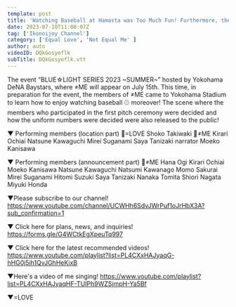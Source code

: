 ```yaml
---
template: post
title: 'Watching Baseball at Hamasta was Too Much Fun! Furthermore, the Important Role of the First Pitch Ceremony is Decided by that Member! ?!'
date: 2023-07-10T11:00:07Z
tag: ['Ikonoijoy Channel']
category: ['Equal Love', 'Not Equal Me' ]
author: auto 
videoID: DQkGosyeflk
subTitle: DQkGosyeflk.vtt
---
```

The event “BLUE☆LIGHT SERIES 2023 ~SUMMER~” hosted by Yokohama DeNA Baystars, where ≠ME will appear on July 15th.
This time, in preparation for the event, the members of ≠ME came to Yokohama Stadium to learn how to enjoy watching baseball ⚾
moreover! The scene where the members who participated in the first pitch ceremony were decided and how the uniform numbers were decided were also released to the public!

▼ Performing members (location part)
💓=LOVE
Shoko Takiwaki
💎≠ME
Kirari Ochiai
Natsune Kawaguchi
Mirei Suganami
Saya Tanizaki
narrator
Moeko Kanisawa

▼ Performing members (announcement part)
💎≠ME
Hana Ogi
Kirari Ochiai
Moeko Kanisawa
Natsune Kawaguchi
Natsumi Kawanago
Momo Sakurai
Mirei Suganami
Hitomi Suzuki
Saya Tanizaki
Nanaka Tomita
Shiori Nagata
Miyuki Honda

▼Please subscribe to our channel!
https://www.youtube.com/channel/UCWHh6SdvJWrPuf1oJrHbX3A?sub_confirmation=1

▼ Click here for plans, news, and inquiries!
https://forms.gle/G4WCtkEgXpeuTq997

▼ Click here for the latest recommended videos!
https://www.youtube.com/playlist?list=PL4CXxHAJyaqG-hHG0j5ih1QvJGhHeKixB

▼Here's a video of me singing!
https://www.youtube.com/playlist?list=PL4CXxHAJyaqHF-TUIPh9WZSjmpH-Ya5Bf

▼=LOVE
